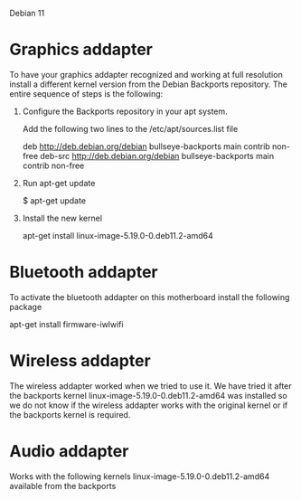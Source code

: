 Debian 11

Graphics addapter
=================

To have your graphics addapter recognized and working at full resolution install
a different kernel version from the Debian Backports repository. The entire sequence
of steps is the following:

1) Configure the Backports repository in your apt system.

   Add the following two lines to the /etc/apt/sources.list file

   deb http://deb.debian.org/debian bullseye-backports main contrib non-free
   deb-src http://deb.debian.org/debian bullseye-backports main contrib non-free

2) Run apt-get update

   $ apt-get update

3) Install the new kernel

   apt-get install linux-image-5.19.0-0.deb11.2-amd64


Bluetooth addapter
==================

To activate the bluetooth addapter on this motherboard install the following package

apt-get install firmware-iwlwifi 

Wireless addapter
==================

The wireless addapter worked when we tried to use it. We have tried
it after the backports kernel linux-image-5.19.0-0.deb11.2-amd64 was
installed so we do not know if the wireless addapter works  with the
original kernel or if the backports kernel is required.

Audio addapter
==============

Works with the following kernels linux-image-5.19.0-0.deb11.2-amd64
available from the backports



